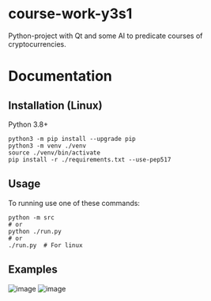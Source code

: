# course-work-y3s1

Python-project with Qt and some AI to predicate courses of cryptocurrencies.

# Documentation

## Installation (Linux)

Python 3.8+

```shell
python3 -m pip install --upgrade pip
python3 -m venv ./venv
source ./venv/bin/activate
pip install -r ./requirements.txt --use-pep517
```

## Usage

To running use one of these commands:

```shell
python -m src
# or
python ./run.py
# or
./run.py  # For linux
```

## Examples

![image](https://github.com/FalseR20/course-work-y3s1/assets/90003166/9fd57034-7938-48d1-a820-5f47f4fca3fc)
![image](https://github.com/FalseR20/course-work-y3s1/assets/90003166/a7eca3ef-817a-4976-80e6-767b8ac27964)
